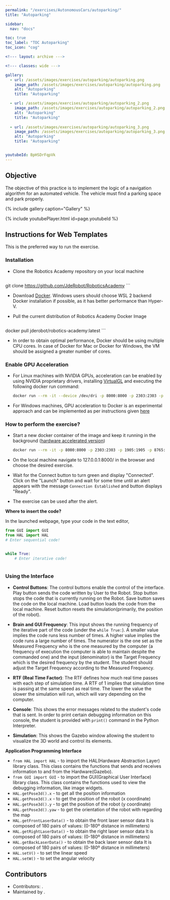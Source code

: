 ```yaml
---
permalink: "/exercises/AutonomousCars/autoparking/"
title: "Autoparking"

sidebar:
  nav: "docs"

toc: true
toc_label: "TOC Autoparking"
toc_icon: "cog"

<!--- layout: archive --->

<!--- classes: wide --->

gallery:
  - url: /assets/images/exercises/autoparking/autoparking.png
    image_path: /assets/images/exercises/autoparking/autoparking.png
    alt: "Autoparking"
    title: "Autoparking"

  - url: /assets/images/exercises/autoparking/autoparking_2.png
    image_path: /assets/images/exercises/autoparking/autoparking_2.png
    alt: "Autoparking"
    title: "Autoparking"
      
  - url: /assets/images/exercises/autoparking/autoparking_3.png
    image_path: /assets/images/exercises/autoparking/autoparking_3.png
    alt: "Autoparking"
    title: "Autoparking"


youtubeId: BpHSDrFqpVk
---
```


## Objective

The objective of this practice is to implement the logic of a navigation algorithm for an automated vehicle. The vehicle must find a parking space and park properly.

{% include gallery caption="Gallery" %}

{% include youtubePlayer.html id=page.youtubeId %}

## Instructions for Web Templates
This is the preferred way to run the exercise.

### Installation

- Clone the Robotics Academy repository on your local machine

	```bash
git clone https://github.com/JdeRobot/RoboticsAcademy
	```

- Download [Docker](https://docs.docker.com/get-docker/). Windows users should choose WSL 2 backend Docker installation if possible, as it has better performance than Hyper-V.

- Pull the current distribution of Robotics Academy Docker Image

	```bash
docker pull jderobot/robotics-academy:latest
	```

- In order to obtain optimal performance, Docker should be using multiple CPU cores. In case of Docker for Mac or Docker for Windows, the VM should be assigned a greater number of cores.

### Enable GPU Acceleration
- For Linux machines with NVIDIA GPUs, acceleration can be enabled by using NVIDIA proprietary drivers, installing  [VirtualGL](https://virtualgl.org/) and executing the following docker run command:
  ```bash
  docker run --rm -it --device /dev/dri -p 8000:8000 -p 2303:2303 -p 1905:1905 -p 8765:8765 -p 6080:6080 -p 1108:1108 jderobot/robotics-academy:latest ./start.sh
  ```


- For Windows machines, GPU acceleration to Docker is an experimental approach and can be implemented as per instructions given [here](https://www.docker.com/blog/wsl-2-gpu-support-is-here/)

### How to perform the exercise?
- Start a new docker container of the image and keep it running in the background ([hardware accelerated version](#enable-gpu-acceleration))

	```bash
  docker run --rm -it -p 8000:8000 -p 2303:2303 -p 1905:1905 -p 8765:8765 -p 6080:6080 -p 1108:1108 jderobot/robotics-academy:latest ./start.sh
  ```

- On the local machine navigate to 127.0.0.1:8000/ in the browser and choose the desired exercise.

- Wait for the Connect button to turn green and display "Connected". Click on the "Launch" button and wait for some time until an alert appears with the message `Connection Established` and button displays "Ready". 

- The exercise can be used after the alert.

**Where to insert the code?**

In the launched webpage, type your code in the text editor,

```python
from GUI import GUI
from HAL import HAL
# Enter sequential code!


while True:
    # Enter iterative code!
    
```

### Using the Interface

* **Control Buttons**: The control buttons enable the control of the interface. Play button sends the code written by User to the Robot. Stop button stops the code that is currently running on the Robot. Save button saves the code on the local machine. Load button loads the code from the local machine. Reset button resets the simulation(primarily, the position of the robot).

* **Brain and GUI Frequency**: This input shows the running frequency of the iterative part of the code (under the `while True:`). A smaller value implies the code runs less number of times. A higher value implies the code runs a large number of times. The numerator is the one set as the Measured Frequency who is the one measured by the computer (a frequency of execution the computer is able to maintain despite the commanded one) and the input (denominator) is the Target Frequency which is the desired frequency by the student. The student should adjust the Target Frequency according to the Measured Frequency.

* **RTF (Real Time Factor)**: The RTF defines how much real time passes with each step of simulation time. A RTF of 1 implies that simulation time is passing at the same speed as real time. The lower the value the slower the simulation will run, which will vary depending on the computer. 

* **Console**: This shows the error messages related to the student's code that is sent. In order to print certain debugging information on this console, the student is provided with `print()` command in the Python Interpreter.

* **Simulation**: This shows the Gazebo window allowing the student to visualize the 3D world and control its elements.

**Application Programming Interface**

* `from HAL import HAL` - to import the HAL(Hardware Abstraction Layer) library class. This class contains the functions that sends and receives information to and from the Hardware(Gazebo).
* `from GUI import GUI` - to import the GUI(Graphical User Interface) library class. This class contains the functions used to view the debugging information, like image widgets.
* `HAL.getPose3d().x` - to get all the position information
* `HAL.getPose3d().x` - to get the position of the robot (x coordinate)
* `HAL.getPose3d().y` - to get the position of the robot (y coordinate)
* `HAL.getPose3d().yaw` - to get the orientation of the robot with
  regarding the map
* `HAL.getFrontLaserData()` - to obtain the front laser sensor data
  It is composed of 180 pairs of values: (0-180º distance in millimeters)
* `HAL.getRightLaserData()` - to obtain the right laser sensor data
It is composed of 180 pairs of values: (0-180º distance in millimeters)
* `HAL.getBackLaserData()` - to obtain the back laser sensor data
It is composed of 180 pairs of values: (0-180º distance in millimeters)
* `HAL.setV()` - to set the linear speed
* `HAL.setW()` - to set the angular velocity

## Contributors

- Contributors: .
- Maintained by .